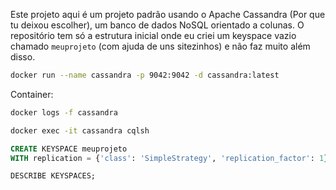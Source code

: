 Este projeto aqui é um projeto padrão usando o Apache Cassandra (Por que tu deixou escolher), um banco de dados NoSQL orientado a colunas.
O repositório tem só a estrutura inicial onde eu criei um keyspace vazio chamado `meuprojeto` (com ajuda de uns sitezinhos) e não faz muito além disso.

```bash
docker run --name cassandra -p 9042:9042 -d cassandra:latest
```

Container:
```bash
docker logs -f cassandra
```

```bash
docker exec -it cassandra cqlsh
```

```sql
CREATE KEYSPACE meuprojeto
WITH replication = {'class': 'SimpleStrategy', 'replication_factor': 1};
```

```sql
DESCRIBE KEYSPACES;
```
